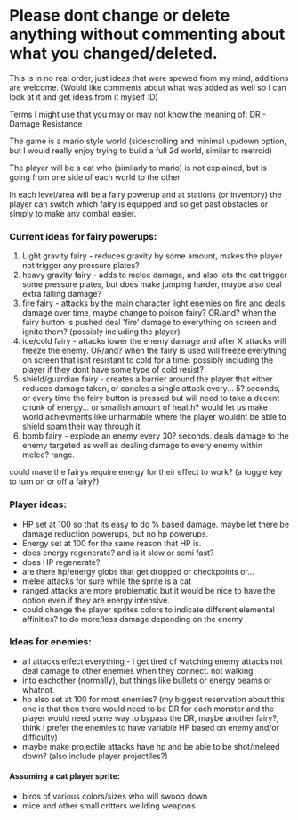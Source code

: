 # Please dont change or delete anything without commenting about what you changed/deleted.
This is in no real order, just ideas that were spewed from my mind, additions are welcome. (Would like comments about what was added as 
  well so I can look at it and get ideas from it myself :D)

Terms I might use that you may or may not know the meaning of:
  DR - Damage Resistance

The game is a mario style world (sidescrolling and minimal up/down option, but I would really enjoy trying to build a full 2d world, 
  similar to metroid)

The player will be a cat who (similarly to mario) is not explained, but is going from one side of each world to the other

In each level/area will be a fairy powerup and at stations (or inventory) the player can switch which fairy is equipped and so get past 
  obstacles or simply to make any combat easier.

### Current ideas for fairy powerups:
  1. Light gravity fairy   - reduces gravity by some amount, makes the player not trigger any pressure plates?
  1. heavy gravity fairy   - adds to melee damage, and also lets the cat trigger some pressure plates, but does make jumping harder, maybe also deal extra falling damage?
  1. fire fairy            - attacks by the main character light enemies on fire and deals damage over time, maybe change to poison fairy? OR/and? when the fairy button is pushed deal 'fire' damage to everything on screen and ignite them? (possibly including the player)
  1. ice/cold fairy        - attacks lower the enemy damage and after X attacks will freeze the enemy. OR/and? when the fairy is used will freeze everything on screen that isnt resistant to cold for a time. possibly including the player if they dont have some type of cold resist?
  1. shield/guardian fairy - creates a barrier around the player that either reduces damage taken, or cancles a single attack every... 5? seconds, or every time the fairy button is pressed but will need to take a decent chunk of energy... or smallish amount of health? would let us make world achievments like unharmable where the player wouldnt be able to shield spam their way through it
  1. bomb fairy            - explode an enemy every 30? seconds. deals damage to the enemy targeted as well as dealing damage to every enemy within melee? range.
  
                          
  could make the fairys require energy for their effect to work? (a toggle key to turn on or off a fairy?)
  
### Player ideas:
 * HP set at 100 so that its easy to do % based damage. maybe let there be damage reduction powerups, but no hp powerups.
 * Energy set at 100 for the same reason that HP is.
 * does energy regenerate? and is it slow or semi fast?
 * does HP regenerate?
 * are there hp/energy globs that get dropped or checkpoints or... 
 * melee attacks for sure while the sprite is a cat
 * ranged attacks are more problematic but it would be nice to have the option even if they are energy intensive.
 * could change the player sprites colors to indicate different elemental affinities? to do more/less damage depending on the enemy
    
### Ideas for enemies:
 * all attacks effect everything - I get tired of watching enemy attacks not deal damage to other enemies when they connect. not walking 
 * into eachother (normally), but things like bullets or energy beams or whatnot. 
 * hp also set at 100 for most enemies? (my biggest reservation about this one is that then there would need to be DR for each monster and the player would need some way to bypass the DR, maybe another fairy?, think I prefer the enemies to have variable HP based on enemy and/or difficulty)
 * maybe make projectile attacks have hp and be able to be shot/meleed down? (also include player projectiles?)
  
 #### Assuming a cat player sprite:
   * birds of various colors/sizes who will swoop down
   * mice and other small critters weilding weapons
